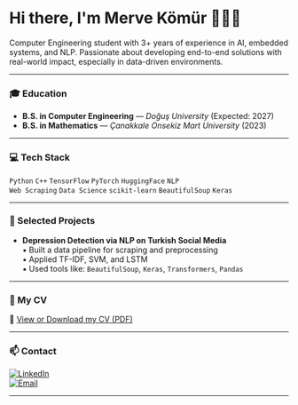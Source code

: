 # Hi there, I'm Merve Kömür 👩🏻‍💻

Computer Engineering student with 3+ years of experience in AI, embedded systems, and NLP. Passionate about developing end-to-end solutions with real-world impact, especially in data-driven environments.

---

### 🎓 Education
- **B.S. in Computer Engineering** — *Doğuş University* (Expected: 2027)
- **B.S. in Mathematics** — *Çanakkale Onsekiz Mart University* (2023)

---

### 💻 Tech Stack
`Python` `C++` `TensorFlow` `PyTorch` `HuggingFace` `NLP`  
`Web Scraping` `Data Science` `scikit-learn` `BeautifulSoup` `Keras`

---

### 🧠 Selected Projects
- **Depression Detection via NLP on Turkish Social Media**  
  ▪ Built a data pipeline for scraping and preprocessing  
  ▪ Applied TF-IDF, SVM, and LSTM  
  ▪ Used tools like: `BeautifulSoup`, `Keras`, `Transformers`, `Pandas`

---

### 📄 My CV
📎 [View or Download my CV (PDF)](./MERVE_KOMUR_CV_2025.pdf)

---

### 📫 Contact
[![LinkedIn](https://img.shields.io/badge/LinkedIn-mervekomur-blue?logo=linkedin)](https://www.linkedin.com/in/mervekomur)  
[![Email](https://img.shields.io/badge/Email-mervekomur@gmail.com-red?logo=gmail)](mailto:mervekomur@gmail.com)

---
